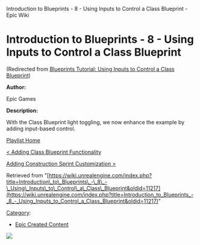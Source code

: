 Introduction to Blueprints - 8 - Using Inputs to Control a Class Blueprint - Epic Wiki                     

Introduction to Blueprints - 8 - Using Inputs to Control a Class Blueprint
==========================================================================

(Redirected from [Blueprints Tutorial: Using Inputs to Control a Class Blueprint](/index.php?title=Blueprints_Tutorial:_Using_Inputs_to_Control_a_Class_Blueprint&redirect=no "Blueprints Tutorial: Using Inputs to Control a Class Blueprint"))

  

**Author:**

Epic Games

**Description:**

With the Class Blueprint light toggling, we now enhance the example by adding input-based control.

[Playlist Home](/Category:Epic_Video_Playlists "Category:Epic Video Playlists")

[< Adding Class Blueprint Functionality](/Introduction_to_Blueprints_-_7_-_Adding_Class_Blueprint_Functionality "Introduction to Blueprints - 7 - Adding Class Blueprint Functionality")

[Adding Construction Sprint Customization >](/Introduction_to_Blueprints_-_9_-_Adding_Construction_Sprint_Customization "Introduction to Blueprints - 9 - Adding Construction Sprint Customization")

Retrieved from "[https://wiki.unrealengine.com/index.php?title=Introduction\_to\_Blueprints\_-\_8\_-\_Using\_Inputs\_to\_Control\_a\_Class\_Blueprint&oldid=11217](https://wiki.unrealengine.com/index.php?title=Introduction_to_Blueprints_-_8_-_Using_Inputs_to_Control_a_Class_Blueprint&oldid=11217)"

[Category](/Special:Categories "Special:Categories"):

*   [Epic Created Content](/Category:Epic_Created_Content "Category:Epic Created Content")

  ![](https://tracking.unrealengine.com/track.png)